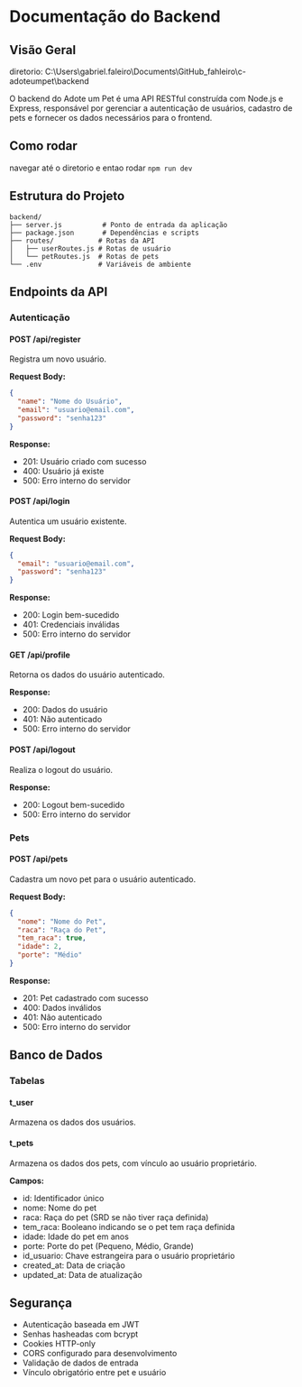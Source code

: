# Documentação do Backend

## Visão Geral
diretorio: C:\Users\gabriel.faleiro\Documents\GitHub_fahleiro\c-adoteumpet\backend

O backend do Adote um Pet é uma API RESTful construída com Node.js e Express, responsável por gerenciar a autenticação de usuários, cadastro de pets e fornecer os dados necessários para o frontend.

## Como rodar
navegar até o diretorio e entao rodar `npm run dev`

## Estrutura do Projeto

```
backend/
├── server.js          # Ponto de entrada da aplicação
├── package.json       # Dependências e scripts
├── routes/           # Rotas da API
│   ├── userRoutes.js # Rotas de usuário
│   └── petRoutes.js  # Rotas de pets
└── .env              # Variáveis de ambiente
```

## Endpoints da API

### Autenticação

#### POST /api/register
Registra um novo usuário.

**Request Body:**
```json
{
  "name": "Nome do Usuário",
  "email": "usuario@email.com",
  "password": "senha123"
}
```

**Response:**
- 201: Usuário criado com sucesso
- 400: Usuário já existe
- 500: Erro interno do servidor

#### POST /api/login
Autentica um usuário existente.

**Request Body:**
```json
{
  "email": "usuario@email.com",
  "password": "senha123"
}
```

**Response:**
- 200: Login bem-sucedido
- 401: Credenciais inválidas
- 500: Erro interno do servidor

#### GET /api/profile
Retorna os dados do usuário autenticado.

**Response:**
- 200: Dados do usuário
- 401: Não autenticado
- 500: Erro interno do servidor

#### POST /api/logout
Realiza o logout do usuário.

**Response:**
- 200: Logout bem-sucedido
- 500: Erro interno do servidor

### Pets

#### POST /api/pets
Cadastra um novo pet para o usuário autenticado.

**Request Body:**
```json
{
  "nome": "Nome do Pet",
  "raca": "Raça do Pet",
  "tem_raca": true,
  "idade": 2,
  "porte": "Médio"
}
```

**Response:**
- 201: Pet cadastrado com sucesso
- 400: Dados inválidos
- 401: Não autenticado
- 500: Erro interno do servidor

## Banco de Dados

### Tabelas

#### t_user
Armazena os dados dos usuários.

#### t_pets
Armazena os dados dos pets, com vínculo ao usuário proprietário.

**Campos:**
- id: Identificador único
- nome: Nome do pet
- raca: Raça do pet (SRD se não tiver raça definida)
- tem_raca: Booleano indicando se o pet tem raça definida
- idade: Idade do pet em anos
- porte: Porte do pet (Pequeno, Médio, Grande)
- id_usuario: Chave estrangeira para o usuário proprietário
- created_at: Data de criação
- updated_at: Data de atualização

## Segurança

- Autenticação baseada em JWT
- Senhas hasheadas com bcrypt
- Cookies HTTP-only
- CORS configurado para desenvolvimento
- Validação de dados de entrada
- Vínculo obrigatório entre pet e usuário